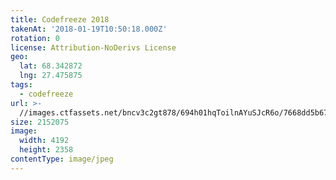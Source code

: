 ```yaml
---
title: Codefreeze 2018
takenAt: '2018-01-19T10:50:18.000Z'
rotation: 0
license: Attribution-NoDerivs License
geo:
  lat: 68.342872
  lng: 27.475875
tags:
  - codefreeze
url: >-
  //images.ctfassets.net/bncv3c2gt878/694h01hqToilnAYuSJcR6o/7668dd5b6776cf22f377a7e9b8cb20e8/codefreeze-2018_25929141428_o
size: 2152075
image:
  width: 4192
  height: 2358
contentType: image/jpeg
---
```


